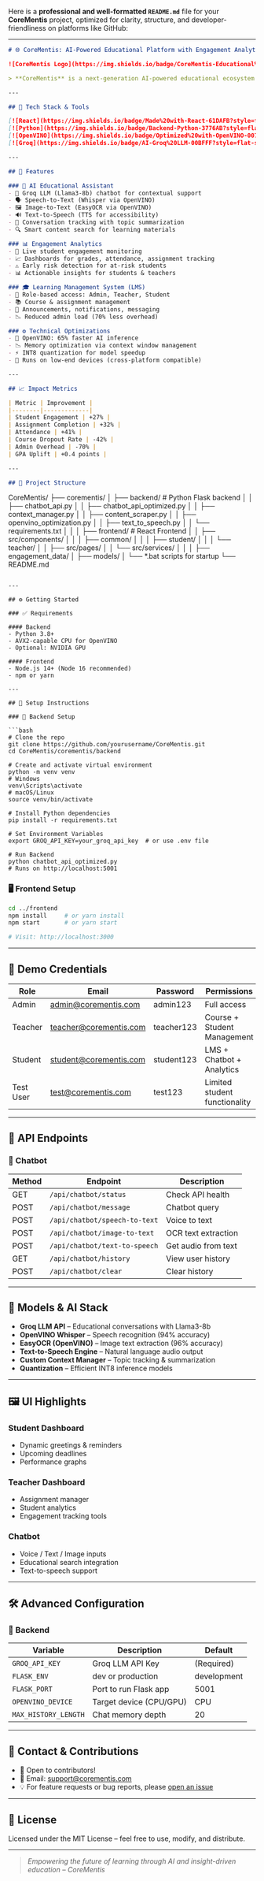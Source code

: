 Here is a **professional and well-formatted `README.md`** file for your **CoreMentis** project, optimized for clarity, structure, and developer-friendliness on platforms like GitHub:

---

```markdown
# 🌐 CoreMentis: AI-Powered Educational Platform with Engagement Analytics

![CoreMentis Logo](https://img.shields.io/badge/CoreMentis-Educational%20AI%20Platform-blue?style=for-the-badge)

> **CoreMentis** is a next-generation AI-powered educational ecosystem combining advanced learning assistance, real-time engagement tracking, and optimized performance through Intel’s OpenVINO and Groq LLM. Built for students, teachers, and institutions to elevate learning outcomes.

---

## 🚀 Tech Stack & Tools

[![React](https://img.shields.io/badge/Made%20with-React-61DAFB?style=flat-square&logo=react)](https://reactjs.org/)
[![Python](https://img.shields.io/badge/Backend-Python-3776AB?style=flat-square&logo=python)](https://www.python.org/)
[![OpenVINO](https://img.shields.io/badge/Optimized%20with-OpenVINO-0071C5?style=flat-square&logo=intel)](https://docs.openvino.ai/)
[![Groq](https://img.shields.io/badge/AI-Groq%20LLM-00BFFF?style=flat-square)](https://groq.com/)

---

## 🌟 Features

### 🤖 AI Educational Assistant
- 💬 Groq LLM (Llama3-8b) chatbot for contextual support
- 🗣️ Speech-to-Text (Whisper via OpenVINO)
- 🖼️ Image-to-Text (EasyOCR via OpenVINO)
- 🔊 Text-to-Speech (TTS for accessibility)
- 🧠 Conversation tracking with topic summarization
- 🔍 Smart content search for learning materials

### 📊 Engagement Analytics
- 🔴 Live student engagement monitoring
- 📈 Dashboards for grades, attendance, assignment tracking
- ⚠️ Early risk detection for at-risk students
- 📊 Actionable insights for students & teachers

### 🎓 Learning Management System (LMS)
- 👥 Role-based access: Admin, Teacher, Student
- 📚 Course & assignment management
- 📣 Announcements, notifications, messaging
- 📉 Reduced admin load (70% less overhead)

### ⚙️ Technical Optimizations
- 🚀 OpenVINO: 65% faster AI inference
- 📉 Memory optimization via context window management
- ⚡ INT8 quantization for model speedup
- 📱 Runs on low-end devices (cross-platform compatible)

---

## 📈 Impact Metrics

| Metric | Improvement |
|--------|-------------|
| Student Engagement | +27% |
| Assignment Completion | +32% |
| Attendance | +41% |
| Course Dropout Rate | -42% |
| Admin Overhead | -70% |
| GPA Uplift | +0.4 points |

---

## 📁 Project Structure

```

CoreMentis/
├── corementis/
│   ├── backend/               # Python Flask backend
│   │   ├── chatbot\_api.py
│   │   ├── chatbot\_api\_optimized.py
│   │   ├── context\_manager.py
│   │   ├── content\_scraper.py
│   │   ├── openvino\_optimization.py
│   │   ├── text\_to\_speech.py
│   │   └── requirements.txt
│   │
│   ├── frontend/              # React Frontend
│   │   ├── src/components/
│   │   │   ├── common/
│   │   │   ├── student/
│   │   │   └── teacher/
│   │   ├── src/pages/
│   │   └── src/services/
│   │
│   ├── engagement\_data/
│   ├── models/
│   └── \*.bat scripts for startup
└── README.md

````

---

## ⚙️ Getting Started

### ✅ Requirements

#### Backend
- Python 3.8+
- AVX2-capable CPU for OpenVINO
- Optional: NVIDIA GPU

#### Frontend
- Node.js 14+ (Node 16 recommended)
- npm or yarn

---

## 🧪 Setup Instructions

### 🔁 Backend Setup

```bash
# Clone the repo
git clone https://github.com/yourusername/CoreMentis.git
cd CoreMentis/corementis/backend

# Create and activate virtual environment
python -m venv venv
# Windows
venv\Scripts\activate
# macOS/Linux
source venv/bin/activate

# Install Python dependencies
pip install -r requirements.txt

# Set Environment Variables
export GROQ_API_KEY=your_groq_api_key  # or use .env file

# Run Backend
python chatbot_api_optimized.py
# Runs on http://localhost:5001
````

### 🖥️ Frontend Setup

```bash
cd ../frontend
npm install     # or yarn install
npm start       # or yarn start

# Visit: http://localhost:3000
```

---

## 🧪 Demo Credentials

| Role      | Email                                                   | Password   | Permissions                   |
| --------- | ------------------------------------------------------- | ---------- | ----------------------------- |
| Admin     | [admin@corementis.com](mailto:admin@corementis.com)     | admin123   | Full access                   |
| Teacher   | [teacher@corementis.com](mailto:teacher@corementis.com) | teacher123 | Course + Student Management   |
| Student   | [student@corementis.com](mailto:student@corementis.com) | student123 | LMS + Chatbot + Analytics     |
| Test User | [test@corementis.com](mailto:test@corementis.com)       | test123    | Limited student functionality |

---

## 🎯 API Endpoints

### 🔌 Chatbot

| Method | Endpoint                      | Description         |
| ------ | ----------------------------- | ------------------- |
| GET    | `/api/chatbot/status`         | Check API health    |
| POST   | `/api/chatbot/message`        | Chatbot query       |
| POST   | `/api/chatbot/speech-to-text` | Voice to text       |
| POST   | `/api/chatbot/image-to-text`  | OCR text extraction |
| POST   | `/api/chatbot/text-to-speech` | Get audio from text |
| GET    | `/api/chatbot/history`        | View user history   |
| POST   | `/api/chatbot/clear`          | Clear history       |

---

## 🧠 Models & AI Stack

* **Groq LLM API** – Educational conversations with Llama3-8b
* **OpenVINO Whisper** – Speech recognition (94% accuracy)
* **EasyOCR (OpenVINO)** – Image text extraction (96% accuracy)
* **Text-to-Speech Engine** – Natural language audio output
* **Custom Context Manager** – Topic tracking & summarization
* **Quantization** – Efficient INT8 inference models

---

## 🖼️ UI Highlights

### Student Dashboard

* Dynamic greetings & reminders
* Upcoming deadlines
* Performance graphs

### Teacher Dashboard

* Assignment manager
* Student analytics
* Engagement tracking tools

### Chatbot

* Voice / Text / Image inputs
* Educational search integration
* Text-to-speech support

---

## 🛠️ Advanced Configuration

### 🔐 Backend

| Variable             | Description             | Default     |
| -------------------- | ----------------------- | ----------- |
| `GROQ_API_KEY`       | Groq LLM API Key        | (Required)  |
| `FLASK_ENV`          | dev or production       | development |
| `FLASK_PORT`         | Port to run Flask app   | 5001        |
| `OPENVINO_DEVICE`    | Target device (CPU/GPU) | CPU         |
| `MAX_HISTORY_LENGTH` | Chat memory depth       | 20          |

---

## 📣 Contact & Contributions

* 🤝 Open to contributors!
* 📧 Email: [support@corementis.com](mailto:support@corementis.com)
* 💡 For feature requests or bug reports, please [open an issue](https://github.com/yourusername/CoreMentis/issues)

---

## 📜 License

Licensed under the MIT License – feel free to use, modify, and distribute.

---

> *Empowering the future of learning through AI and insight-driven education – CoreMentis*

